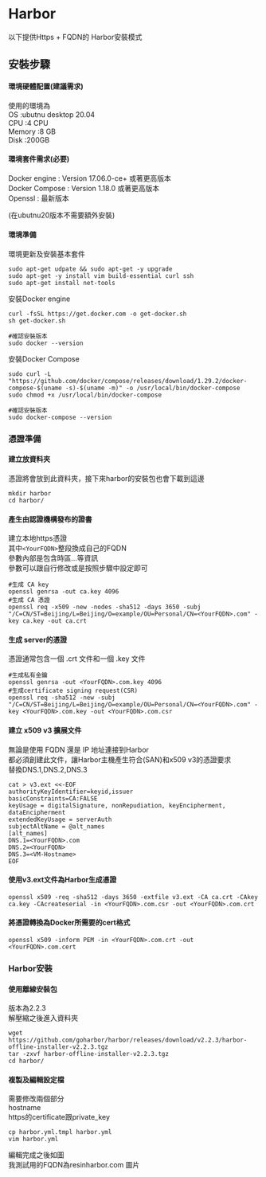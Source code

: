 # Harbor  
以下提供Https + FQDN的 Harbor安裝模式  

## 安裝步驟  

#### 環境硬體配置(建議需求)  
使用的環境為  
OS      :ubutnu desktop 20.04  
CPU     :4 CPU  
Memory  :8 GB  
Disk    :200GB  

#### 環境套件需求(必要)  
Docker engine   : Version 17.06.0-ce+ 或著更高版本  
Docker Compose  : Version 1.18.0 或著更高版本  
Openssl         : 最新版本  

(在ubutnu20版本不需要額外安裝)  

#### 環境準備  

環境更新及安裝基本套件  
```
sudo apt-get udpate && sudo apt-get -y upgrade
sudo apt-get -y install vim build-essential curl ssh
sudo apt-get install net-tools
```

安裝Docker engine    
```
curl -fsSL https://get.docker.com -o get-docker.sh
sh get-docker.sh

#確認安裝版本
sudo docker --version
```

安裝Docker Compose    
```
sudo curl -L "https://github.com/docker/compose/releases/download/1.29.2/docker-compose-$(uname -s)-$(uname -m)" -o /usr/local/bin/docker-compose
sudo chmod +x /usr/local/bin/docker-compose

#確認安裝版本
sudo docker-compose --version
```

### 憑證準備  

#### 建立放資料夾  
憑證將會放到此資料夾，接下來harbor的安裝包也會下載到這邊  
```
mkdir harbor
cd harbor/
```

#### 產生由認證機構發布的證書  

建立本地https憑證  
其中`<YourFQDN>`整段換成自己的FQDN  
參數內部是包含時區...等資訊  
參數可以跟自行修改或是按照步驟中設定即可  




```
#生成 CA key
openssl genrsa -out ca.key 4096
#生成 CA 憑證
openssl req -x509 -new -nodes -sha512 -days 3650 -subj  "/C=CN/ST=Beijing/L=Beijing/O=example/OU=Personal/CN=<YourFQDN>.com" -key ca.key -out ca.crt
```


#### 生成 server的憑證  
憑證通常包含一個 .crt 文件和一個 .key 文件  

```
#生成私有金鑰
openssl genrsa -out <YourFQDN>.com.key 4096
#生成certificate signing request(CSR)
openssl req -sha512 -new -subj "/C=CN/ST=Beijing/L=Beijing/O=example/OU=Personal/CN=<YourFQDN>.com" -key <YourFQDN>.com.key -out <YourFQDN>.com.csr
```


#### 建立 x509 v3 擴展文件  

無論是使用 FQDN 還是 IP 地址連接到Harbor  
都必須創建此文件，讓Harbor主機產生符合(SAN)和x509 v3的憑證要求  
替換DNS.1,DNS.2,DNS.3  
```
cat > v3.ext <<-EOF
authorityKeyIdentifier=keyid,issuer
basicConstraints=CA:FALSE
keyUsage = digitalSignature, nonRepudiation, keyEncipherment, dataEncipherment
extendedKeyUsage = serverAuth
subjectAltName = @alt_names
[alt_names]
DNS.1=<YourFQDN>.com
DNS.2=<YourFQDN>
DNS.3=<VM-Hostname>
EOF
```

#### 使用v3.ext文件為Harbor生成憑證  

```
openssl x509 -req -sha512 -days 3650 -extfile v3.ext -CA ca.crt -CAkey ca.key -CAcreateserial -in <YourFQDN>.com.csr -out <YourFQDN>.com.crt
```

#### 將憑證轉換為Docker所需要的cert格式  
```
openssl x509 -inform PEM -in <YourFQDN>.com.crt -out <YourFQDN>.com.cert
```

### Harbor安裝  

#### 使用離線安裝包  
版本為2.2.3  
解壓縮之後進入資料夾
```
wget https://github.com/goharbor/harbor/releases/download/v2.2.3/harbor-offline-installer-v2.2.3.tgz
tar -zxvf harbor-offline-installer-v2.2.3.tgz
cd harbor/
```

#### 複製及編輯設定檔  
需要修改兩個部分  
hostname  
https的certificate跟private_key  
```
cp harbor.yml.tmpl harbor.yml
vim harbor.yml 
```
編輯完成之後如圖  
我測試用的FQDN為resinharbor.com
圖片  

####   
